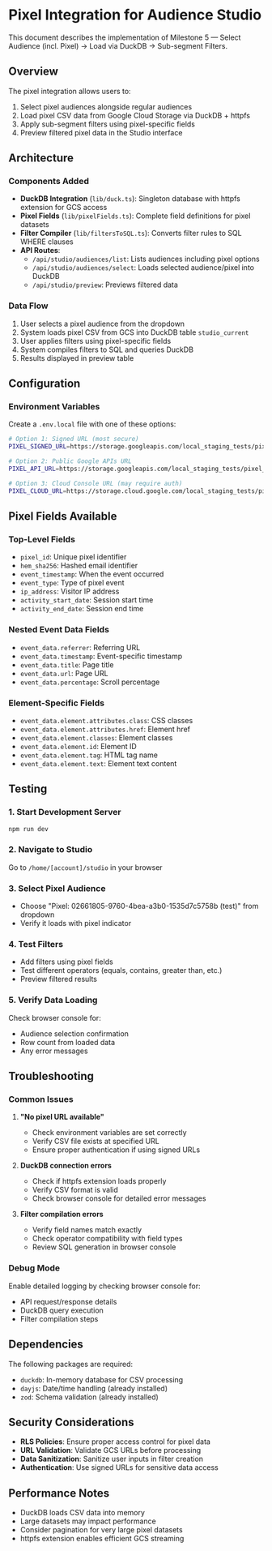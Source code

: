 # Pixel Integration for Audience Studio

This document describes the implementation of Milestone 5 — Select Audience (incl. Pixel) → Load via DuckDB → Sub-segment Filters.

## Overview

The pixel integration allows users to:
1. Select pixel audiences alongside regular audiences
2. Load pixel CSV data from Google Cloud Storage via DuckDB + httpfs
3. Apply sub-segment filters using pixel-specific fields
4. Preview filtered pixel data in the Studio interface

## Architecture

### Components Added
- **DuckDB Integration** (`lib/duck.ts`): Singleton database with httpfs extension for GCS access
- **Pixel Fields** (`lib/pixelFields.ts`): Complete field definitions for pixel datasets
- **Filter Compiler** (`lib/filtersToSQL.ts`): Converts filter rules to SQL WHERE clauses
- **API Routes**:
  - `/api/studio/audiences/list`: Lists audiences including pixel options
  - `/api/studio/audiences/select`: Loads selected audience/pixel into DuckDB
  - `/api/studio/preview`: Previews filtered data

### Data Flow
1. User selects a pixel audience from the dropdown
2. System loads pixel CSV from GCS into DuckDB table `studio_current`
3. User applies filters using pixel-specific fields
4. System compiles filters to SQL and queries DuckDB
5. Results displayed in preview table

## Configuration

### Environment Variables
Create a `.env.local` file with one of these options:

```bash
# Option 1: Signed URL (most secure)
PIXEL_SIGNED_URL=https://storage.googleapis.com/local_staging_tests/pixel_export_02661805-9760-4bea-a3b0-1535d7c5758b_20250619_020135.csv?X-Goog-Signature=...

# Option 2: Public Google APIs URL
PIXEL_API_URL=https://storage.googleapis.com/local_staging_tests/pixel_export_02661805-9760-4bea-a3b0-1535d7c5758b_20250619_020135.csv

# Option 3: Cloud Console URL (may require auth)
PIXEL_CLOUD_URL=https://storage.cloud.google.com/local_staging_tests/pixel_export_02661805-9760-4bea-a3b0-1535d7c5758b_20250619_020135.csv
```

## Pixel Fields Available

### Top-Level Fields
- `pixel_id`: Unique pixel identifier
- `hem_sha256`: Hashed email identifier
- `event_timestamp`: When the event occurred
- `event_type`: Type of pixel event
- `ip_address`: Visitor IP address
- `activity_start_date`: Session start time
- `activity_end_date`: Session end time

### Nested Event Data Fields
- `event_data.referrer`: Referring URL
- `event_data.timestamp`: Event-specific timestamp
- `event_data.title`: Page title
- `event_data.url`: Page URL
- `event_data.percentage`: Scroll percentage

### Element-Specific Fields
- `event_data.element.attributes.class`: CSS classes
- `event_data.element.attributes.href`: Element href
- `event_data.element.classes`: Element classes
- `event_data.element.id`: Element ID
- `event_data.element.tag`: HTML tag name
- `event_data.element.text`: Element text content

## Testing

### 1. Start Development Server
```bash
npm run dev
```

### 2. Navigate to Studio
Go to `/home/[account]/studio` in your browser

### 3. Select Pixel Audience
- Choose "Pixel: 02661805-9760-4bea-a3b0-1535d7c5758b (test)" from dropdown
- Verify it loads with pixel indicator

### 4. Test Filters
- Add filters using pixel fields
- Test different operators (equals, contains, greater than, etc.)
- Preview filtered results

### 5. Verify Data Loading
Check browser console for:
- Audience selection confirmation
- Row count from loaded data
- Any error messages

## Troubleshooting

### Common Issues

1. **"No pixel URL available"**
   - Check environment variables are set correctly
   - Verify CSV file exists at specified URL
   - Ensure proper authentication if using signed URLs

2. **DuckDB connection errors**
   - Check if httpfs extension loads properly
   - Verify CSV format is valid
   - Check browser console for detailed error messages

3. **Filter compilation errors**
   - Verify field names match exactly
   - Check operator compatibility with field types
   - Review SQL generation in browser console

### Debug Mode
Enable detailed logging by checking browser console for:
- API request/response details
- DuckDB query execution
- Filter compilation steps

## Dependencies

The following packages are required:
- `duckdb`: In-memory database for CSV processing
- `dayjs`: Date/time handling (already installed)
- `zod`: Schema validation (already installed)

## Security Considerations

- **RLS Policies**: Ensure proper access control for pixel data
- **URL Validation**: Validate GCS URLs before processing
- **Data Sanitization**: Sanitize user inputs in filter creation
- **Authentication**: Use signed URLs for sensitive data access

## Performance Notes

- DuckDB loads CSV data into memory
- Large datasets may impact performance
- Consider pagination for very large pixel datasets
- httpfs extension enables efficient GCS streaming 